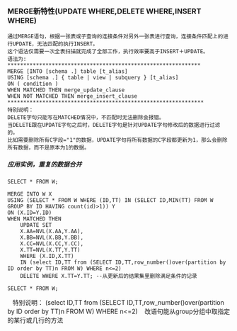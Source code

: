 ### MERGE新特性(UPDATE WHERE,DELETE WHERE,INSERT WHERE)

    通过MERGE语句，根据一张表或子查询的连接条件对另外一张表进行查询，连接条件匹配上的进行UPDATE，无法匹配的执行INSERT。
    这个语法仅需要一次全表扫描就完成了全部工作，执行效率要高于INSERT＋UPDATE。 
    语法为:
    *************************************************************
    MERGE [INTO [schema .] table [t_alias] 
    USING [schema .] { table | view | subquery } [t_alias] 
    ON ( condition ) 
    WHEN MATCHED THEN merge_update_clause 
    WHEN NOT MATCHED THEN merge_insert_clause
    **************************************************************
    特别说明：
    DELETE字句只能写在MATCHED情况中，不匹配时无法删除会报错。
    当DELETE跟在UPDATE字句之后时，DELETE字句是针对UPDATE字句修改后的数据进行过滤的。
    比如需要删除所有C字段="1"的数据，UPDATE字句将所有数据的C字段都更新为1，那么会删除所有数据，而不是原本为1的数据。
    
##### 应用实例，重复的数据合并

    SELECT * FROM W;

    MERGE INTO W X
    USING (SELECT * FROM W WHERE (ID,TT) IN (SELECT ID,MIN(TT) FROM W GROUP BY ID HAVING count(id)>1)) Y
    ON (X.ID=Y.ID)
    WHEN MATCHED THEN
        UPDATE SET
        X.AA=NVL(X.AA,Y.AA),
        X.BB=NVL(X.BB,Y.BB),
        X.CC=NVL(X.CC,Y.CC),
        X.TT=NVL(X.TT,Y.TT)
        WHERE (X.ID,X.TT) 
        IN (select ID,TT from (SELECT ID,TT,row_number()over(partition by ID order by TT)n FROM W) WHERE n<=2)
        DELETE WHERE X.TT=Y.TT; --从更新后的结果集里删除满足条件的记录

    SELECT * FROM W;
    特别说明：
    (select ID,TT from (SELECT ID,TT,row_number()over(partition by ID order by TT)n FROM W) WHERE n<=2)
    改语句能从group分组中取指定的某行或几行的方法
